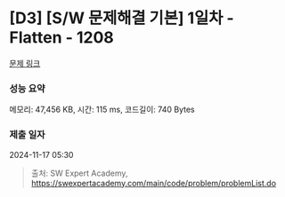 # [D3] [S/W 문제해결 기본] 1일차 - Flatten - 1208 

[문제 링크](https://swexpertacademy.com/main/code/problem/problemDetail.do?contestProbId=AV139KOaABgCFAYh) 

### 성능 요약

메모리: 47,456 KB, 시간: 115 ms, 코드길이: 740 Bytes

### 제출 일자

2024-11-17 05:30



> 출처: SW Expert Academy, https://swexpertacademy.com/main/code/problem/problemList.do